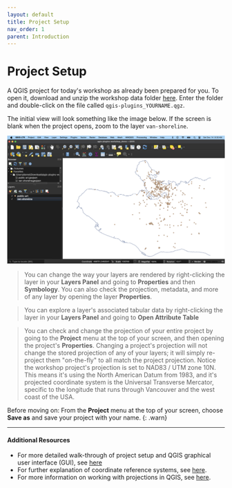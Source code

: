 ```yaml
---
layout: default
title: Project Setup
nav_order: 1
parent: Introduction
---
```


# Project Setup

A QGIS project for today's workshop as already been prepared for you. To open it, download and unzip the workshop data folder [here](./qgis-plugins-workshop.zip). Enter the folder and double-click on the file called `qgis-plugins_YOURNAME.qgz`.

The initial view will look something like the image below. If the screen is blank when the project opens, zoom to the layer `van-shoreline`.


![project-initial-view](./content/images/project-initial_20241214.png)


> You can change the way your layers are rendered by right-clicking the layer in your **Layers Panel** and going to **Properties** and then **Symbology**. You can also check the projection, metadata, and more of any layer by opening the layer **Properties**. 

> You can explore a layer's associated tabular data by right-clicking the layer in your **Layers Panel** and going to **Open Attribute Table** 

> You can check and change the projection of your entire project by going to the **Project** menu at the top of your screen, and then opening the project's **Properties**. Changing a project's projection will not change the stored projection of any of your layers; it will simply re-project them "on-the-fly" to all match the project projection. Notice the workshop project's projection is set to NAD83 / UTM zone 10N. This means it's using the North American Datum from 1983, and it's projected coordinate system is the Universal Transverse Mercator,  specific to the longitude that runs through Vancouver and the west coast of the USA. 


Before moving on: From the **Project** menu at the top of your screen, choose **Save as** and save your project with your name. 
{: .warn}

----
#### Additional Resources
- For more detailed walk-through of project setup and QGIS graphical user interface (GUI), see [here](https://ubc-library-rc.github.io/gis-tools-workflows/content/project-setup.html)
- For further explanation of coordinate reference systems, see [here](https://ubc-library-rc.github.io/gis-georeferencing/content/projections.html).
- For more information on working with projections in QGIS, see [here](https://docs.qgis.org/3.34/en/docs/user_manual/working_with_projections/working_with_projections.html). 











